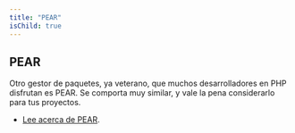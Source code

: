 ```yaml
---
title: "PEAR"
isChild: true
---
```

## PEAR

Otro gestor de paquetes, ya veterano, que muchos desarrolladores en PHP disfrutan es PEAR. Se comporta
muy similar, y vale la pena considerarlo para tus proyectos.

* [Lee acerca de PEAR][1].

[1]: http://pear.php.net/